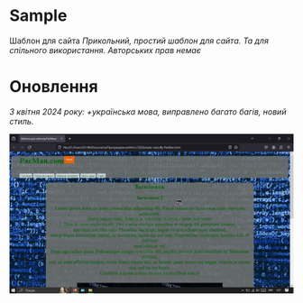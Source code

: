 # Sample
Шаблон для сайта 
*Прикольний, простий шаблон для сайта. Та для спільного використання. Авторських прав немає*
# Оновлення 

_3 квітня 2024 року: +українська мова, виправлено багато багів, новий стиль._


![link](https://github.com/Aggggsu/Sample/blob/main/img/imageofsite.png)

